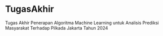 # TugasAkhir
Tugas Akhir Penerapan Algoritma Machine Learning untuk Analisis Prediksi Masyarakat Terhadap Pilkada Jakarta Tahun 2024
